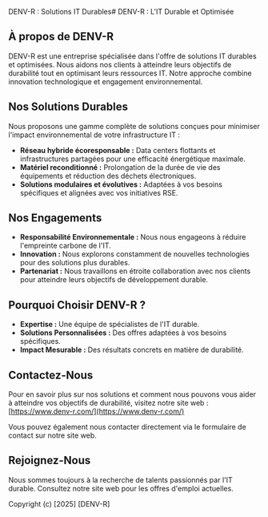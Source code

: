 DENV-R : Solutions IT Durables# DENV-R : L'IT Durable et Optimisée

## À propos de DENV-R

DENV-R est une entreprise spécialisée dans l'offre de solutions IT durables et optimisées. Nous aidons nos clients à atteindre leurs objectifs de durabilité tout en optimisant leurs ressources IT. Notre approche combine innovation technologique et engagement environnemental.

## Nos Solutions Durables

Nous proposons une gamme complète de solutions conçues pour minimiser l'impact environnemental de votre infrastructure IT :

*   **Réseau hybride écoresponsable :** Data centers flottants et infrastructures partagées pour une efficacité énergétique maximale.
*   **Matériel reconditionné :** Prolongation de la durée de vie des équipements et réduction des déchets électroniques.
*   **Solutions modulaires et évolutives :** Adaptées à vos besoins spécifiques et alignées avec vos initiatives RSE.

## Nos Engagements

*   **Responsabilité Environnementale :** Nous nous engageons à réduire l'empreinte carbone de l'IT.
*   **Innovation :** Nous explorons constamment de nouvelles technologies pour des solutions plus durables.
*   **Partenariat :** Nous travaillons en étroite collaboration avec nos clients pour atteindre leurs objectifs de développement durable.

## Pourquoi Choisir DENV-R ?

*   **Expertise :** Une équipe de spécialistes de l'IT durable.
*   **Solutions Personnalisées :** Des offres adaptées à vos besoins spécifiques.
*   **Impact Mesurable :** Des résultats concrets en matière de durabilité.

## Contactez-Nous

Pour en savoir plus sur nos solutions et comment nous pouvons vous aider à atteindre vos objectifs de durabilité, visitez notre site web : [https://www.denv-r.com/](https://www.denv-r.com/)

Vous pouvez également nous contacter directement via le formulaire de contact sur notre site web.

## Rejoignez-Nous

Nous sommes toujours à la recherche de talents passionnés par l'IT durable. Consultez notre site web pour les offres d'emploi actuelles.

Copyright (c) [2025] [DENV-R]
